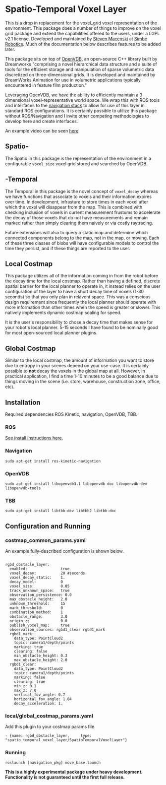 # Spatio-Temporal Voxel Layer

This is a drop in replacement for the voxel_grid voxel representation of the environment. This package does a number of things to improve on the voxel grid package and extend the capabilities offered to the users, under a LGPL v2.1 license. Developed and maintained by [Steven Macenski](https://www.linkedin.com/in/steven-macenski-41a985101/) at [Simbe Robotics](http://www.simberobotics.com/). Much of the documentation below describes features to be added later.

This package sits on top of [OpenVDB](http://www.openvdb.org/), an open-source C++ library built by Dreamworks "comprising a novel hierarchical data structure and a suite of tools for the efficient storage and manipulation of sparse volumetric data discretized on three-dimensional grids. It is developed and maintained by DreamWorks Animation for use in volumetric applications typically encountered in feature film production."

Leveraging OpenVDB, we have the ability to efficiently maintain a 3 dimensional voxel-representative world space. We wrap this with ROS tools and interfaces to the [navigation stack](http://wiki.ros.org/navigation) to allow for use of this layer in standard ROS configurations. It is certainly possible to utilize this package without ROS/Navigation and I invite other competing methodologies to develop here and create interfaces. 

An example video can be seen [here](https://www.youtube.com/watch?v=8YIFPiI1vrg&feature=youtu.be).

## **Spatio**-
The Spatio in this package is the representation of the environment in a configurable `voxel_size` voxel grid stored and searched by OpenVDB. 

## -**Temporal**
The Temporal in this package is the novel concept of `voxel_decay` whereas we have functions that associate to voxels and their information expires over time. In development,  infrasture to store times in each voxel after which the voxel will disappear from the map. This is combined with checking inclusion of voxels in current measurement frustums to accelerate the decay of those voxels that do not have measurements and remain marked rather than simply clearing them naively or via costly raytracing.

Future extensions will also to query a static map and determine which connected components belong to the map, not in the map, or moving. Each of these three classes of blobs will have configurable models to control the time they persist, and if these things are reported to the user.    

## Local Costmap
This package utilizes all of the information coming in from the robot before the decay time for the local costmap. Rather than having a defined, discrete spatial barrier for the local planner to operate in, it instead relies on the user configuration of the layer to have a short decay time of voxels (1-30 seconds) so that you only plan in relavent space. This was a conscious design requirement since frequently the local planner should operate with more information than other times when the speed is greater or slower. This natively implements dynamic costmap scaling for speed.

It is the user's responsibility to chose a decay time that makes sense for your robot's local planner. 5-15 seconds I have found to be nominally good for most open-sourced local planner plugins.

## Global Costmap
Similar to the local costmap, the amount of information you want to store due to entropy in your scenes depend on your use-case. It is certainly possible to **not** decay the voxels in the global map at all. However, in practical application, I find a time 1-10 minutes to be a good balance due to things moving in the scene (i.e. store, warehouse, construction zone, office, etc).

## Installation
Required dependencies ROS Kinetic, navigation, OpenVDB, TBB.

### ROS

[See install instructions here.](http://wiki.ros.org/kinetic/Installation)

### Navigation

`sudo apt-get install ros-kinetic-navigation`

### OpenVDB

`sudo apt-get install libopenvdb3.1 libopenvdb-doc libopenvdb-dev libopenvdb-tools`

### TBB

`sudo apt-get install libtbb-dev libtbb2 libtbb-doc`

## Configuration and Running

### costmap_common_params.yaml

An example fully-described configuration is shown below.

```

rgbd_obstacle_layer:
  enabled:               true
  voxel_decay:           20 #seconds
  voxel_decay_static:    1.
  decay_model:           0
  voxel_size:            0.05
  track_unknown_space:   true
  observation_persistence: 0.0
  max_obstacle_height:   2.0
  unknown_threshold:     15
  mark_threshold:        0
  combination_method:    1
  obstacle_range:        3.0
  origin_z:              0.0
  publish_voxel_map:     true
  observation_sources: rgbd1_clear rgbd1_mark
  rgbd1_mark:
    data_type: PointCloud2
    topic: camera1/depth/points
    marking: true
    clearing: false
    min_obstacle_height: 0.3
    max_obstacle_height: 2.0
  rgbd1_clear:
    data_type: PointCloud2
    topic: camera1/depth/points
    marking: false
    clearing: true
    min_z: 0.1
    max_z: 7.0
    vertical_fov_angle: 0.7
    horizontal_fov_angle: 1.04
    decay_acceleration: 1.
```

### local/global_costmap_params.yaml

Add this plugin to your costmap params file. 

`- {name: rgbd_obstacle_layer,     type: "spatio_temporal_voxel_layer/SpatioTemporalVoxelLayer"}`


### Running

`roslaunch [navigation_pkg] move_base.launch`

**This is a highly experimental package under heavy development. Functionality is not guaranteed until the first full release.**